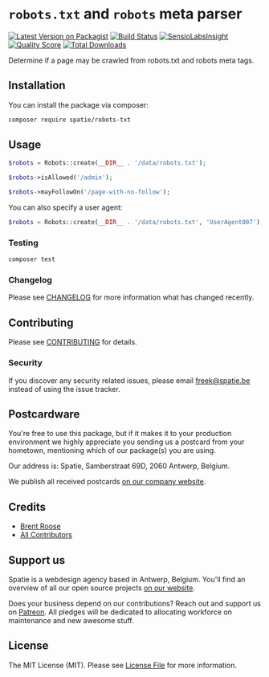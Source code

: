 # `robots.txt` and `robots` meta parser

[![Latest Version on Packagist](https://img.shields.io/packagist/v/spatie/robots-txt.svg?style=flat-square)](https://packagist.org/packages/spatie/robots-txt)
[![Build Status](https://img.shields.io/travis/spatie/robots-txt/master.svg?style=flat-square)](https://travis-ci.org/spatie/robots-txt)
[![SensioLabsInsight](https://img.shields.io/sensiolabs/i/xxxxxxxxx.svg?style=flat-square)](https://insight.sensiolabs.com/projects/xxxxxxxxx)
[![Quality Score](https://img.shields.io/scrutinizer/g/spatie/robots-txt.svg?style=flat-square)](https://scrutinizer-ci.com/g/spatie/robots-txt)
[![Total Downloads](https://img.shields.io/packagist/dt/spatie/robots-txt.svg?style=flat-square)](https://packagist.org/packages/spatie/robots-txt)

Determine if a page may be crawled from robots.txt and robots meta tags.

## Installation

You can install the package via composer:

```bash
composer require spatie/robots-txt
```

## Usage

``` php
$robots = Robots::create(__DIR__ . '/data/robots.txt');

$robots->isAllowed('/admin');

$robots->mayFollowOn('/page-with-no-follow');
```

You can also specify a user agent:

``` php
$robots = Robots::create(__DIR__ . '/data/robots.txt', 'UserAgent007');
```

### Testing

``` bash
composer test
```

### Changelog

Please see [CHANGELOG](CHANGELOG.md) for more information what has changed recently.

## Contributing

Please see [CONTRIBUTING](CONTRIBUTING.md) for details.

### Security

If you discover any security related issues, please email freek@spatie.be instead of using the issue tracker.

## Postcardware

You're free to use this package, but if it makes it to your production environment we highly appreciate you sending us a postcard from your hometown, mentioning which of our package(s) you are using.

Our address is: Spatie, Samberstraat 69D, 2060 Antwerp, Belgium.

We publish all received postcards [on our company website](https://spatie.be/en/opensource/postcards).

## Credits

- [Brent Roose](https://github.com/brendt_gd)
- [All Contributors](../../contributors)

## Support us

Spatie is a webdesign agency based in Antwerp, Belgium. You'll find an overview of all our open source projects [on our website](https://spatie.be/opensource).

Does your business depend on our contributions? Reach out and support us on [Patreon](https://www.patreon.com/spatie). 
All pledges will be dedicated to allocating workforce on maintenance and new awesome stuff.

## License

The MIT License (MIT). Please see [License File](LICENSE.md) for more information.
